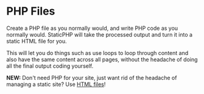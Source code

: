 # PHP Files

Create a PHP file as you normally would, and write PHP code as you normally would. StaticPHP will take the processed output and turn it into a static HTML file for you.

This will let you do things such as use loops to loop through content and also have the same content across all pages, without the headache of doing all the final output coding yourself.

**NEW:** Don't need PHP for your site, just want rid of the headache of managing a static site? Use [HTML files](HTML-Files.md)!
